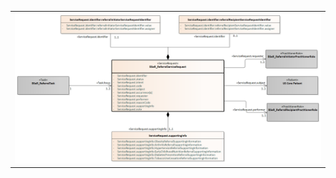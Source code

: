 <center><table><tr><td><img src="BSeR_ReferralServiceRequest.png" style="width:100%"/></td></tr></table></center>